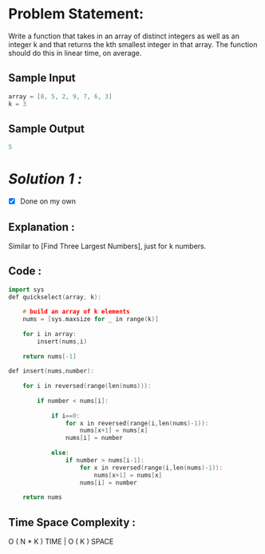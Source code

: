 
# Problem Statement:

 Write a function that takes in an array of distinct integers as well as an integer k and that returns the kth smallest integer in that array. The function should do this in linear time, on average.

## Sample Input

```cpp
array = [8, 5, 2, 9, 7, 6, 3]
k = 3
```

## Sample Output

```cpp
5
```

# *Solution 1 :*

- [x]  Done on my own

## Explanation :

Similar to [Find Three Largest Numbers], just for k numbers.

## Code :

```cpp
import sys
def quickselect(array, k):
    
	# build an array of k elements
	nums = [sys.maxsize for _ in range(k)]
	
	for i in array:
		insert(nums,i)
		
	return nums[-1]
	
def insert(nums,number):
	
	for i in reversed(range(len(nums))):
		
		if number < nums[i]:
			
			if i==0:
				for x in reversed(range(i,len(nums)-1)):
					nums[x+1] = nums[x]
				nums[i] = number
				
			else:
				if number > nums[i-1]:
					for x in reversed(range(i,len(nums)-1)):
						nums[x+1] = nums[x]
					nums[i] = number
					
	return nums
```

## Time Space Complexity :

O ( N * K ) TIME | O ( K ) SPACE